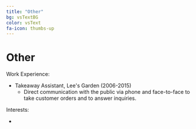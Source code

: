 ```yaml
---
title: "Other"
bg: vsTextBG
color: vsText
fa-icon: thumbs-up
---
```

# Other

Work Experience:

* Takeaway Assistant, Lee's Garden (2006-2015)
  * Direct communication with the public via phone and face-to-face to take customer orders and to answer inquiries.
 
Interests:

* 
